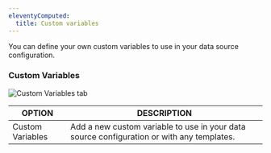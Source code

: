```yaml
---
eleventyComputed:
  title: Custom variables
---
```

You can define your own custom variables to use in your data source configuration.

### Custom Variables

![Custom Variables tab](https://webdevolutions.azureedge.net/docs/en/rdm/mac/clip10050.png)

| OPTION           | DESCRIPTION                                                                               |
|------------------|-------------------------------------------------------------------------------------------|
| Custom Variables | Add a new custom variable to use in your data source configuration or with any templates. |
